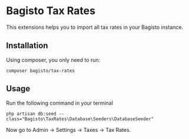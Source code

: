 # Bagisto Tax Rates

This extensions helps you to import all tax rates in your Bagisto instance.

## Installation

Using composer, you only need to run:
```
composer bagisto/tax-rates
```

## Usage
Run the following command in your terminal
```
php artisan db:seed --class="Bagisto\TaxRates\Database\Seeders\DatabaseSeeder"
```

Now go to Admin -> Settings -> Taxes -> Tax Rates.